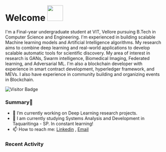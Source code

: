 # Welcome <img src="https://media.giphy.com/media/mGcNjsfWAjY5AEZNw6/giphy.gif" width="50">
I'm a Final-year undergraduate student at VIT, Vellore pursuing B.Tech in Computer Science and Engineering. I'm experienced in building scalable Machine learning models and Artificial Intelligence algorithms. My research aims to combine deep learning and real-world applications to develop scalable automatic tools for scientific discovery. My area of interest in research is GANs, Swarm intelligence, Biomedical Imaging, Federated learning, and Adversarial ML. I'm also a blockchain developer with experience in smart contract development, hyperledger framework, and MEVs. I also have experience in community building and organizing events in Blockchain. 

![Visitor Badge](https://visitor-badge.laobi.icu/badge?page_id=Bhard27.Bhard27)
### Summary👋
- 🔭 I’m currently working on Deep Learning research projects.
- 👯 I am currently studying Systems Analysis and Development in Taquaritinga - SP. In constant learning!
- 📫 How to reach me: [Linkedin](https://www.linkedin.com/in/pranjal-bhardwaj-a85263188/) , [Email](mailto:pranjalbhardwaj@ieee.org)

### Recent Activity
<!--START_SECTION:activity
1. 🚀 Pushed 1 commit to [Bhard27/Bhard27](https://github.com/Bhard27/Bhard27)
2. ❗️ Opened issue [#1](https://github.com/tassossapalidis/latextgan/issues/1) in [tassossapalidis/latextgan](https://github.com/tassossapalidis/latextgan)
3. ❗️ Closed issue [#2](https://github.com/Bhard27/Bhard27/issues/2) in [Bhard27/Bhard27](https://github.com/Bhard27/Bhard27)
4. 🗣 Commented NaN commits in [AmineDiro/Adversarial-Attacks](https://github.com/AmineDiro/Adversarial-Attacks)
5. 🗣 Commented on [#30](https://github.com/SimonBlanke/Hyperactive/issues/30) in [SimonBlanke/Hyperactive](https://github.com/SimonBlanke/Hyperactive)
END_SECTION:activity-->


